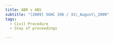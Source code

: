 ```yaml
---
title: ABR v ABS
subtitle: "[2009] SGHC 196 / 31\_August\_2009"
tags:
  - Civil Procedure
  - Stay of proceedings

---
```


